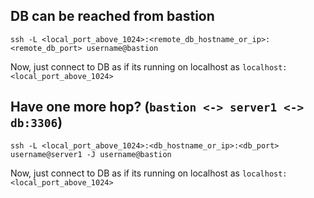 ## DB can be reached from bastion
`ssh -L <local_port_above_1024>:<remote_db_hostname_or_ip>:<remote_db_port> username@bastion`

Now, just connect to DB as if its running on localhost as `localhost:<local_port_above_1024>`

## Have one more hop? (`bastion <-> server1 <-> db:3306`)
`ssh -L <local_port_above_1024>:<db_hostname_or_ip>:<db_port> username@server1 -J username@bastion`

Now, just connect to DB as if its running on localhost as `localhost:<local_port_above_1024>`
